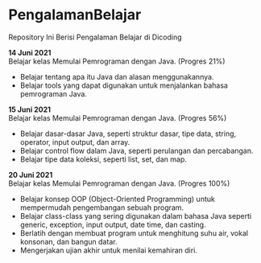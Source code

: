 # PengalamanBelajar  
Repository Ini Berisi Pengalaman Belajar di Dicoding

**14 Juni 2021**  
Belajar kelas Memulai Pemrograman dengan Java. (Progres 21%)
* Belajar tentang apa itu Java dan alasan menggunakannya.  
* Belajar tools yang dapat digunakan untuk menjalankan bahasa pemrograman Java.

**15 Juni 2021**  
Belajar kelas Memulai Pemrograman dengan Java. (Progres 56%)  
  * Belajar dasar-dasar Java, seperti struktur dasar, tipe data, string, operator, input output, dan array.  
  * Belajar control flow dalam Java, seperti perulangan dan percabangan.  
  * Belajar tipe data koleksi, seperti list, set, dan map.

**20 Juni 2021**  
Belajar kelas Memulai Pemrograman dengan Java. (Progres 100%)  
  * Belajar konsep OOP (Object-Oriented Programming) untuk mempermudah pengembangan sebuah program.  
  * Belajar class-class yang sering digunakan dalam bahasa Java seperti generic, exception, input output, date time, dan casting.   
  * Berlatih dengan membuat program untuk menghitung suhu air, vokal konsonan, dan bangun datar.  
  * Mengerjakan ujian akhir untuk menilai kemahiran diri.
